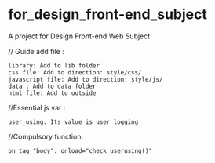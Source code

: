 # for_design_front-end_subject
A project for Design Front-end Web Subject


// Guide add file :

	library: Add to lib folder
	css file: Add to direction: style/css/
	javascript file: Add to direction: style/js/
	data : Add to data folder
	html file: Add to outside
	
	
//Essential js var :

	user_using: Its value is user logging

//Compulsory function:

 	on tag "body": onload="check_userusing()"
